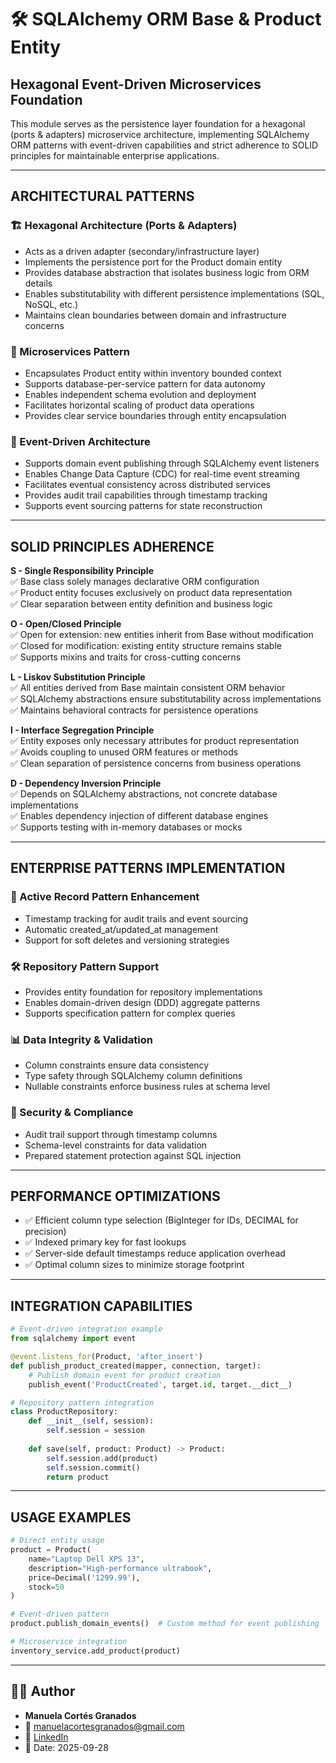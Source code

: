 # 🛠️ SQLAlchemy ORM Base & Product Entity  
## Hexagonal Event-Driven Microservices Foundation

This module serves as the persistence layer foundation for a hexagonal (ports & adapters) microservice architecture, implementing SQLAlchemy ORM patterns with event-driven capabilities and strict adherence to SOLID principles for maintainable enterprise applications.

---

## ARCHITECTURAL PATTERNS

### 🏗️ Hexagonal Architecture (Ports & Adapters)
- Acts as a driven adapter (secondary/infrastructure layer)
- Implements the persistence port for the Product domain entity
- Provides database abstraction that isolates business logic from ORM details
- Enables substitutability with different persistence implementations (SQL, NoSQL, etc.)
- Maintains clean boundaries between domain and infrastructure concerns

### 🔧 Microservices Pattern
- Encapsulates Product entity within inventory bounded context
- Supports database-per-service pattern for data autonomy
- Enables independent schema evolution and deployment
- Facilitates horizontal scaling of product data operations
- Provides clear service boundaries through entity encapsulation

### 📡 Event-Driven Architecture
- Supports domain event publishing through SQLAlchemy event listeners
- Enables Change Data Capture (CDC) for real-time event streaming
- Facilitates eventual consistency across distributed services
- Provides audit trail capabilities through timestamp tracking
- Supports event sourcing patterns for state reconstruction

---

## SOLID PRINCIPLES ADHERENCE

**S - Single Responsibility Principle**  
✅ Base class solely manages declarative ORM configuration  
✅ Product entity focuses exclusively on product data representation  
✅ Clear separation between entity definition and business logic

**O - Open/Closed Principle**  
✅ Open for extension: new entities inherit from Base without modification  
✅ Closed for modification: existing entity structure remains stable  
✅ Supports mixins and traits for cross-cutting concerns

**L - Liskov Substitution Principle**  
✅ All entities derived from Base maintain consistent ORM behavior  
✅ SQLAlchemy abstractions ensure substitutability across implementations  
✅ Maintains behavioral contracts for persistence operations

**I - Interface Segregation Principle**  
✅ Entity exposes only necessary attributes for product representation  
✅ Avoids coupling to unused ORM features or methods  
✅ Clean separation of persistence concerns from business operations

**D - Dependency Inversion Principle**  
✅ Depends on SQLAlchemy abstractions, not concrete database implementations  
✅ Enables dependency injection of different database engines  
✅ Supports testing with in-memory databases or mocks

---

## ENTERPRISE PATTERNS IMPLEMENTATION

### 🔄 Active Record Pattern Enhancement
- Timestamp tracking for audit trails and event sourcing
- Automatic created_at/updated_at management
- Support for soft deletes and versioning strategies

### 🛠️ Repository Pattern Support
- Provides entity foundation for repository implementations
- Enables domain-driven design (DDD) aggregate patterns
- Supports specification pattern for complex queries

### 📊 Data Integrity & Validation
- Column constraints ensure data consistency
- Type safety through SQLAlchemy column definitions
- Nullable constraints enforce business rules at schema level

### 🔐 Security & Compliance
- Audit trail support through timestamp columns
- Schema-level constraints for data validation
- Prepared statement protection against SQL injection

---

## PERFORMANCE OPTIMIZATIONS

- ✅ Efficient column type selection (BigInteger for IDs, DECIMAL for precision)
- ✅ Indexed primary key for fast lookups
- ✅ Server-side default timestamps reduce application overhead
- ✅ Optimal column sizes to minimize storage footprint

---

## INTEGRATION CAPABILITIES

```python
# Event-driven integration example
from sqlalchemy import event

@event.listens_for(Product, 'after_insert')
def publish_product_created(mapper, connection, target):
    # Publish domain event for product creation
    publish_event('ProductCreated', target.id, target.__dict__)

# Repository pattern integration
class ProductRepository:
    def __init__(self, session):
        self.session = session
    
    def save(self, product: Product) -> Product:
        self.session.add(product)
        self.session.commit()
        return product
```

---

## USAGE EXAMPLES

```python
# Direct entity usage
product = Product(
    name="Laptop Dell XPS 13",
    description="High-performance ultrabook",
    price=Decimal('1299.99'),
    stock=50
)

# Event-driven pattern
product.publish_domain_events()  # Custom method for event publishing

# Microservice integration
inventory_service.add_product(product)
```

---

## 👩‍💻 Author

- **Manuela Cortés Granados**  
- 📧 manuelacortesgranados@gmail.com  
- 🔗 [LinkedIn](https://www.linkedin.com/in/mcortesgranados/)  
- 📅 Date: 2025-09-28
